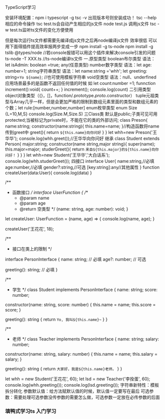 TypeScript学习

安装环境配置：npm i typescript -g
tsc -v 出现版本号则安装成功！
tsc --help 相应的命令操作
tsc test.ts会自动产生相应的js文件
node test.js 调用js文件
tsc -w test.ts监听ts文件的变化方便使用

但是每次运行ts文件都需要先编译成js文件之后再node编译js文件 效率很低 可以用下面得插件提高效率报两步变成一步
npm install -g ts-node
npm install -g tslib @types/node    //若console报错可以用这个插件来解决console引发的问题
ts-node -T XXX.ts //ts-node编译ts文件
一.原型类型
boolean布尔类型
语法：let isAdmin: boolean =true;
any(任意类型)
number数字类型
语法：let age: number=1;
string字符串类型
语法：let name:string ='whh';
let greeting: string=`Yo ${name}`; //也可使用模板字符串
void空类型
语法：null、underfined
应用场景最多的是函数不返回任何值的时候
如 let count:number =1;
funnction increment():void{
    count++;
}
increment();
console.log(count)
二引用类型
object对象类型（{}，[]，function/.prototype._proto_.constructor）
tuple元祖类型与Array几乎一样，但是会更加严格的限制到数组元素里面的类型和数组元素的个数；let rule:[number,number,number]
enum枚举类型
enum Size {L=10,M,S}
console.log(Size.M,Size.S)
三Class类 默认是public;子类可见可用protected;当被标记为private时，不能在它的类的外部访问;
class Preson{
    name:string;
    constructor(name:string){
        this.name=name;
    }//构造函数将name传到greet中
    greet(){
        return `${this.name}向你问好`
    }
}
let whh=new Preson('王华华');
console.log(whh.greet());//王华华向你问好
继承
class Student extends Person{
   major:string;
   constructor(name string,major string){
       super(name);
       this.major=major;
       studerGreet(){
           return `来自${this.major}的${this.name}向你问好！`
       }
   }
}
let whh=new Student('王华华','大白话系');
console.log(whh.studerGreet());
四接口
interface User{
    name:string,//必填
    age:number,//必填
    gender?:string,//可选
    [key:string]:any//其他属性
}
function createUser(data:User){
    console.log(data)
}

/**
 * 函数接口
 */
interface UserFunction {
  /**
   * @param name
   * @param age
   * @return 空类型
   */
  (name: string, age: number): void;
}

let createUser: UserFunction = (name, age) => {
  console.log(name, age);
}

createUser('王花花', 18);

/**
 * 接口在类上的限制
 */

 interface PersonInterface {
  name: string; // 必填
  age?: number; // 可选

  greeting(): string; // 必填
}

/**
 * 学生
 */
class Student implements PersonInterface {
  name: string;
  score: number;

  constructor(name: string, score: number) {
    this.name = name;
    this.score = score;
  }

  greeting(): string {
    return `Yo, 我叫${this.name}~`
  }
}

/**
 * 老师
 */
class Teacher implements PersonInterface {
  name: string;
  salary: number;

  constructor(name: string, salary: number) {
    this.name = name;
    this.salary = salary;
  }

  greeting(): string {
    return `大家好，我是${this.name}老师。`
  }
}

let whh = new Student('王花花', 60);
let lsd = new Teacher('李拴蛋', 60);
console.log(whh.greeting());
console.log(lsd.greeting());
字符串新特性：模板拆分转化
参数默认值：给方法赋默认值的时候，默认值一定要写在最后
可选参数：需要处理可选参数没传参数的需要怎么做，可选参数一定放在必传参数的后面

### 填鸭式学习ts 入门学习